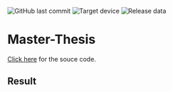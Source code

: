 ![GitHub last commit](https://img.shields.io/github/last-commit/jonacappelle/Master-Thesis?style=flat-square)
![Target device](https://img.shields.io/badge/target%20device-EFM32HG322F64G-yellow?style=flat-square)
![Release data](https://img.shields.io/github/v/release/jonacappelle/Master-Thesis?style=flat-square)

# Master-Thesis

[Click here](https://jonacappelle.github.io/Master-Thesis/) for the souce code.

## Result
